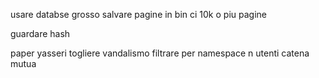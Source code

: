 usare databse grosso 
salvare pagine in bin ci 10k o piu pagine 


guardare hash 

paper yasseri
togliere vandalismo 
filtrare per namespace
n utenti catena mutua